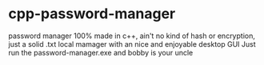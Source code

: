 # cpp-password-manager
password manager 100% made in c++, ain't no kind of hash or encryption, just a solid .txt local mamager with an nice and enjoyable desktop GUI
Just run the password-manager.exe and bobby is your uncle
